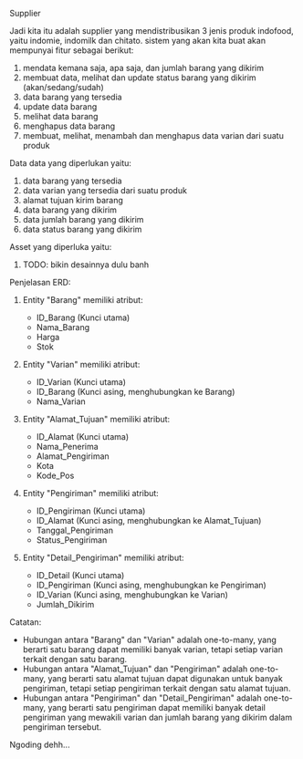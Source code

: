 <!-- !1 -->
Supplier

<!-- !2 Mendefinisikan Sistem -->
Jadi kita itu adalah supplier yang mendistribusikan 3 jenis produk indofood, yaitu indomie, indomilk dan chitato. sistem yang akan kita buat akan mempunyai fitur sebagai berikut:
1. mendata kemana saja, apa saja, dan jumlah barang yang dikirim
2. membuat data, melihat dan update status barang yang dikirim (akan/sedang/sudah)
3. data barang yang tersedia
4. update data barang
5. melihat data barang
6. menghapus data barang
7. membuat, melihat, menambah dan menghapus data varian dari suatu produk

<!-- !3 Mengumpulkan dan Menganalisis Kebutuhan Data-->
Data data yang diperlukan yaitu:
1. data barang yang tersedia
2. data varian yang tersedia dari suatu produk
3. alamat tujuan kirim barang
4. data barang yang dikirim
5. data jumlah barang yang dikirim
6. data status barang yang dikirim

Asset yang diperluka yaitu:
1. TODO: bikin desainnya dulu banh

<!-- !4 Mendesain Model Konseptual -->
Penjelasan ERD:

1. Entity "Barang" memiliki atribut:
    - ID_Barang (Kunci utama)
    - Nama_Barang
    - Harga
    - Stok

2. Entity "Varian" memiliki atribut:
    - ID_Varian (Kunci utama)
    - ID_Barang (Kunci asing, menghubungkan ke Barang)
    - Nama_Varian

3. Entity "Alamat_Tujuan" memiliki atribut:
    - ID_Alamat (Kunci utama)
    - Nama_Penerima
    - Alamat_Pengiriman
    - Kota
    - Kode_Pos

4. Entity "Pengiriman" memiliki atribut:
    - ID_Pengiriman (Kunci utama)
    - ID_Alamat (Kunci asing, menghubungkan ke Alamat_Tujuan)
    - Tanggal_Pengiriman
    - Status_Pengiriman

5. Entity "Detail_Pengiriman" memiliki atribut:
    - ID_Detail (Kunci utama)
    - ID_Pengiriman (Kunci asing, menghubungkan ke Pengiriman)
    - ID_Varian (Kunci asing, menghubungkan ke Varian)
    - Jumlah_Dikirim

Catatan:
- Hubungan antara "Barang" dan "Varian" adalah one-to-many, yang berarti satu barang dapat memiliki banyak varian, tetapi setiap varian terkait dengan satu barang.
- Hubungan antara "Alamat_Tujuan" dan "Pengiriman" adalah one-to-many, yang berarti satu alamat tujuan dapat digunakan untuk banyak pengiriman, tetapi setiap pengiriman terkait dengan satu alamat tujuan.
- Hubungan antara "Pengiriman" dan "Detail_Pengiriman" adalah one-to-many, yang berarti satu pengiriman dapat memiliki banyak detail pengiriman yang mewakili varian dan jumlah barang yang dikirim dalam pengiriman tersebut.

<!-- !5 Implementasi Sistem -->
Ngoding dehh...
